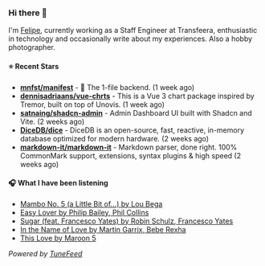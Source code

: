 ### Hi there 👋

I'm [Felipe](https://felipevm.com), currently working as a Staff Engineer at Transfeera, enthusiastic in technology and occasionally write about my experiences. Also a hobby photographer.

#### ⭐ Recent Stars
- **[mnfst/manifest](https://github.com/mnfst/manifest)** - 🦚 The 1-file backend.  (1 week ago)
- **[dennisadriaans/vue-chrts](https://github.com/dennisadriaans/vue-chrts)** - This is a Vue 3 chart package inspired by Tremor, built on top of Unovis. (1 week ago)
- **[satnaing/shadcn-admin](https://github.com/satnaing/shadcn-admin)** - Admin Dashboard UI built with Shadcn and Vite. (2 weeks ago)
- **[DiceDB/dice](https://github.com/DiceDB/dice)** - DiceDB is an open-source, fast, reactive, in-memory database optimized for modern hardware. (2 weeks ago)
- **[markdown-it/markdown-it](https://github.com/markdown-it/markdown-it)** - Markdown parser, done right. 100% CommonMark support, extensions, syntax plugins &amp; high speed (2 weeks ago)

#### 🎧 What I have been listening
- [Mambo No. 5 (a Little Bit of...) by Lou Bega](https://open.spotify.com/track/6x4tKaOzfNJpEJHySoiJcs)
- [Easy Lover by Philip Bailey, Phil Collins](https://open.spotify.com/track/7INi4pMPG4IE0Smx5y4KVf)
- [Sugar (feat. Francesco Yates) by Robin Schulz, Francesco Yates](https://open.spotify.com/track/5tf1VVWniHgryyumXyJM7w)
- [In the Name of Love by Martin Garrix, Bebe Rexha](https://open.spotify.com/track/23L5CiUhw2jV1OIMwthR3S)
- [This Love by Maroon 5](https://open.spotify.com/track/6ECp64rv50XVz93WvxXMGF)

_Powered by [TuneFeed](https://tunefeed.app?ref=github.com)_
